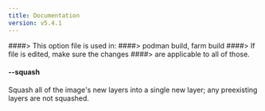 ```yaml
---
title: Documentation
version: v5.4.1
---
```


####> This option file is used in:
####>   podman build, farm build
####> If file is edited, make sure the changes
####> are applicable to all of those.
#### **--squash**

Squash all of the image's new layers into a single new layer; any preexisting layers are not squashed.
